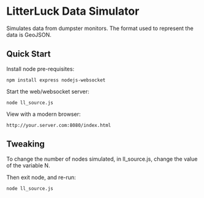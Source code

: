 LitterLuck Data Simulator
=========================

Simulates data from dumpster monitors. The format used to represent the data is
GeoJSON.

Quick Start
----

Install node pre-requisites:

    npm install express nodejs-websocket

Start the web/websocket server:

    node ll_source.js

View with a modern browser:

    http://your.server.com:8080/index.html

Tweaking
---

To change the number of nodes simulated,
in ll_source.js, change the value of the variable N.

Then exit node, and re-run:

    node ll_source.js

